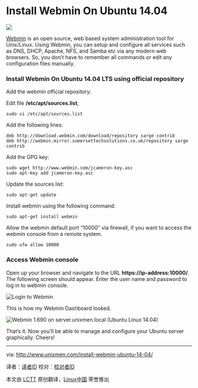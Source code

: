 Install Webmin On Ubuntu 14.04
================================================================================
![](http://180016988.r.cdn77.net/wp-content/uploads/2014/05/webmin-790x586.jpg)

[Webmin][1] is an open source, web based system administration tool for Unix/Linux. Using Webmin, you can setup and configure all services such as DNS, DHCP, Apache, NFS, and Samba etc via any modern web browsers. So, you don’t have to remember all commands or edit any configuration files manually.

### Install Webmin On Ubuntu 14.04 LTS using official repository ###

Add the webmin official repository:

Edit file **/etc/apt/sources.list**,

    sudo vi /etc/apt/sources.list

Add the following lines:

    deb http://download.webmin.com/download/repository sarge contrib
    deb http://webmin.mirror.somersettechsolutions.co.uk/repository sarge contrib

Add the GPG key:

    sudo wget http://www.webmin.com/jcameron-key.asc
    sudo apt-key add jcameron-key.asc

Update the sources list:

    sudo apt-get update

Install webmin using the following command:

    sudo apt-get install webmin

Allow the webmin default port “10000″ via firewall, if you want to access the webmin console from a remote system.

    sudo ufw allow 10000

### Access Webmin console ###

Open up your browser and navigate to the URL **https://ip-address:10000/**. The following screen should appear. Enter the user name and password to log in to webmin console.

![Login to Webmin](http://180016988.r.cdn77.net/wp-content/uploads/2014/05/Login-to-Webmin-Mozilla-Firefox_010.png)

This is how my Webmin Dashboard looked.

![Webmin 1.690 on server.unixmen.local (Ubuntu Linux 14.04)](http://180016988.r.cdn77.net/wp-content/uploads/2014/05/Webmin-1.690-on-server.unixmen.local-Ubuntu-Linux-14.04-Mozilla-Firefox_011.png)

That’s it. Now you’ll be able to manage and configure your Ubuntu server graphically. Cheers!

--------------------------------------------------------------------------------

via: http://www.unixmen.com/install-webmin-ubuntu-14-04/

译者：[译者ID](https://github.com/译者ID) 校对：[校对者ID](https://github.com/校对者ID)

本文由 [LCTT](https://github.com/LCTT/TranslateProject) 原创翻译，[Linux中国](http://linux.cn/) 荣誉推出

[1]:http://www.webmin.com/